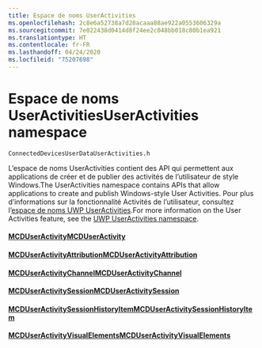 ```yaml
---
title: Espace de noms UserActivities
ms.openlocfilehash: 2c8e6a52738a7d28acaaa88ae922a0553606329a
ms.sourcegitcommit: 7e022438d0414d8f24ee2c048bb018c80b1ea921
ms.translationtype: HT
ms.contentlocale: fr-FR
ms.lasthandoff: 04/24/2020
ms.locfileid: "75207698"
---
```

# <a name="useractivities-namespace"></a><span data-ttu-id="36bd5-102">Espace de noms UserActivities</span><span class="sxs-lookup"><span data-stu-id="36bd5-102">UserActivities namespace</span></span>
```
ConnectedDevicesUserDataUserActivities.h
```

<span data-ttu-id="36bd5-103">L’espace de noms UserActivities contient des API qui permettent aux applications de créer et de publier des activités de l’utilisateur de style Windows.</span><span class="sxs-lookup"><span data-stu-id="36bd5-103">The UserActivities namespace contains APIs that allow applications to create and publish Windows-style User Activities.</span></span> <span data-ttu-id="36bd5-104">Pour plus d’informations sur la fonctionnalité Activités de l’utilisateur, consultez l’[espace de noms UWP UserActivities](https://docs.microsoft.com/uwp/api/windows.applicationmodel.useractivities).</span><span class="sxs-lookup"><span data-stu-id="36bd5-104">For more information on the User Activities feature, see the [UWP UserActivities namespace](https://docs.microsoft.com/uwp/api/windows.applicationmodel.useractivities).</span></span>

#### <a name="mcduseractivity"></a>[<span data-ttu-id="36bd5-105">MCDUserActivity</span><span class="sxs-lookup"><span data-stu-id="36bd5-105">MCDUserActivity</span></span>](MCDUserActivity.md)
#### <a name="mcduseractivityattribution"></a>[<span data-ttu-id="36bd5-106">MCDUserActivityAttribution</span><span class="sxs-lookup"><span data-stu-id="36bd5-106">MCDUserActivityAttribution</span></span>](MCDUserActivityAttribution.md)
#### <a name="mcduseractivitychannel"></a>[<span data-ttu-id="36bd5-107">MCDUserActivityChannel</span><span class="sxs-lookup"><span data-stu-id="36bd5-107">MCDUserActivityChannel</span></span>](MCDUserActivityChannel.md)
#### <a name="mcduseractivitysession"></a>[<span data-ttu-id="36bd5-108">MCDUserActivitySession</span><span class="sxs-lookup"><span data-stu-id="36bd5-108">MCDUserActivitySession</span></span>](MCDUserActivitySession.md)
#### <a name="mcduseractivitysessionhistoryitem"></a>[<span data-ttu-id="36bd5-109">MCDUserActivitySessionHistoryItem</span><span class="sxs-lookup"><span data-stu-id="36bd5-109">MCDUserActivitySessionHistoryItem</span></span>](MCDUserActivitySessionHistoryItem.md)
#### <a name="mcduseractivityvisualelements"></a>[<span data-ttu-id="36bd5-110">MCDUserActivityVisualElements</span><span class="sxs-lookup"><span data-stu-id="36bd5-110">MCDUserActivityVisualElements</span></span>](MCDUserActivityVisualElements.md)